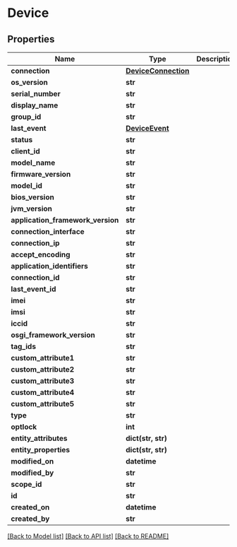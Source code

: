 # Device

## Properties
Name | Type | Description | Notes
------------ | ------------- | ------------- | -------------
**connection** | [**DeviceConnection**](DeviceConnection.md) |  | [optional] 
**os_version** | **str** |  | [optional] 
**serial_number** | **str** |  | [optional] 
**display_name** | **str** |  | [optional] 
**group_id** | **str** |  | [optional] 
**last_event** | [**DeviceEvent**](DeviceEvent.md) |  | [optional] 
**status** | **str** |  | [optional] 
**client_id** | **str** |  | [optional] 
**model_name** | **str** |  | [optional] 
**firmware_version** | **str** |  | [optional] 
**model_id** | **str** |  | [optional] 
**bios_version** | **str** |  | [optional] 
**jvm_version** | **str** |  | [optional] 
**application_framework_version** | **str** |  | [optional] 
**connection_interface** | **str** |  | [optional] 
**connection_ip** | **str** |  | [optional] 
**accept_encoding** | **str** |  | [optional] 
**application_identifiers** | **str** |  | [optional] 
**connection_id** | **str** |  | [optional] 
**last_event_id** | **str** |  | [optional] 
**imei** | **str** |  | [optional] 
**imsi** | **str** |  | [optional] 
**iccid** | **str** |  | [optional] 
**osgi_framework_version** | **str** |  | [optional] 
**tag_ids** | **str** |  | [optional] 
**custom_attribute1** | **str** |  | [optional] 
**custom_attribute2** | **str** |  | [optional] 
**custom_attribute3** | **str** |  | [optional] 
**custom_attribute4** | **str** |  | [optional] 
**custom_attribute5** | **str** |  | [optional] 
**type** | **str** |  | [optional] 
**optlock** | **int** |  | [optional] 
**entity_attributes** | **dict(str, str)** |  | [optional] 
**entity_properties** | **dict(str, str)** |  | [optional] 
**modified_on** | **datetime** |  | [optional] 
**modified_by** | **str** |  | [optional] 
**scope_id** | **str** |  | [optional] 
**id** | **str** |  | [optional] 
**created_on** | **datetime** |  | [optional] 
**created_by** | **str** |  | [optional] 

[[Back to Model list]](../README.md#documentation-for-models) [[Back to API list]](../README.md#documentation-for-api-endpoints) [[Back to README]](../README.md)


